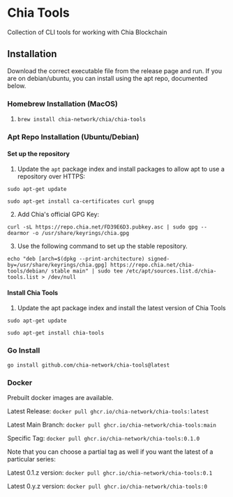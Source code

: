 # Chia Tools

Collection of CLI tools for working with Chia Blockchain

## Installation

Download the correct executable file from the release page and run. If you are on debian/ubuntu, you can install using the apt repo, documented below.

### Homebrew Installation (MacOS)

1. `brew install chia-network/chia/chia-tools`

### Apt Repo Installation (Ubuntu/Debian)

#### Set up the repository

1. Update the `apt` package index and install packages to allow apt to use a repository over HTTPS:

```shell
sudo apt-get update

sudo apt-get install ca-certificates curl gnupg
```

2. Add Chia's official GPG Key:

```shell
curl -sL https://repo.chia.net/FD39E6D3.pubkey.asc | sudo gpg --dearmor -o /usr/share/keyrings/chia.gpg
```

3. Use the following command to set up the stable repository.

```shell 
echo "deb [arch=$(dpkg --print-architecture) signed-by=/usr/share/keyrings/chia.gpg] https://repo.chia.net/chia-tools/debian/ stable main" | sudo tee /etc/apt/sources.list.d/chia-tools.list > /dev/null
```

#### Install Chia Tools

1. Update the apt package index and install the latest version of Chia Tools

```shell
sudo apt-get update

sudo apt-get install chia-tools
```

### Go Install

`go install github.com/chia-network/chia-tools@latest`

### Docker

Prebuilt docker images are available.

Latest Release: `docker pull ghcr.io/chia-network/chia-tools:latest`

Latest Main Branch: `docker pull ghcr.io/chia-network/chia-tools:main`

Specific Tag: `docker pull ghcr.io/chia-network/chia-tools:0.1.0`

Note that you can choose a partial tag as well if you want the latest of a particular series:

Latest 0.1.z version: `docker pull ghcr.io/chia-network/chia-tools:0.1`

Latest 0.y.z version: `docker pull ghcr.io/chia-network/chia-tools:0`
